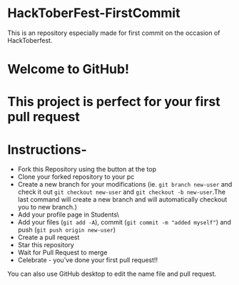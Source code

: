 # HackToberFest-FirstCommit
This is an repository especially made for first commit on the occasion of HackToberfest.
# Welcome to GitHub!

# This project is perfect for your first pull request

# Instructions-

* Fork this Repository using the button at the top
* Clone your forked repository to your pc
* Create a new branch for your modifications (ie. ```git branch new-user``` and check it out ```git checkout new-user``` and ```git checkout -b new-user```.The last command will create a new branch and will automatically checkout you to new branch.)
* Add your profile page in Students\
* Add your files (```git add -A```), commit (```git commit -m "added myself"```) and push (```git push origin new-user```)
* Create a pull request
* Star this repository
* Wait for Pull Request to merge
* Celebrate - you've done your first pull request!! 


You can also use GitHub desktop to edit the name file and pull request.
